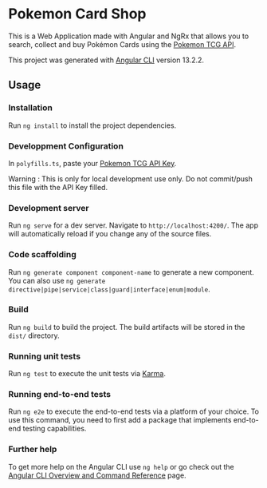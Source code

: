 # Pokemon Card Shop

This is a Web Application made with Angular and NgRx that allows you to search, collect and buy Pokémon Cards using the [Pokemon TCG API](https://pokemontcg.io/).

This project was generated with [Angular CLI](https://github.com/angular/angular-cli) version 13.2.2.

## Usage

### Installation

Run `ng install` to install the project dependencies.

### Developpment Configuration 

In `polyfills.ts`, paste your [Pokemon TCG API Key](https://pokemontcg.io/).

Warning : This is only for local development use only. Do not commit/push this file with the API Key filled.

### Development server

Run `ng serve` for a dev server. Navigate to `http://localhost:4200/`. The app will automatically reload if you change any of the source files.

### Code scaffolding

Run `ng generate component component-name` to generate a new component. You can also use `ng generate directive|pipe|service|class|guard|interface|enum|module`.

### Build

Run `ng build` to build the project. The build artifacts will be stored in the `dist/` directory.

### Running unit tests

Run `ng test` to execute the unit tests via [Karma](https://karma-runner.github.io).

### Running end-to-end tests

Run `ng e2e` to execute the end-to-end tests via a platform of your choice. To use this command, you need to first add a package that implements end-to-end testing capabilities.

### Further help

To get more help on the Angular CLI use `ng help` or go check out the [Angular CLI Overview and Command Reference](https://angular.io/cli) page.

